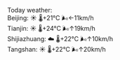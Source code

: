 Today weather:  
Beijing: ☀️   🌡️+21°C 🌬️←11km/h  
Tianjin: ☀️   🌡️+24°C 🌬️↑19km/h  
Shijiazhuang: ☁️   🌡️+22°C 🌬️↑10km/h  
Tangshan: ☀️   🌡️+22°C 🌬️↑20km/h  
